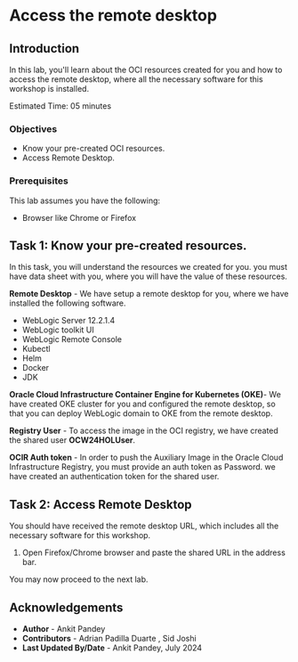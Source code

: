 # Access the remote desktop

## Introduction

In this lab, you'll learn about the OCI resources created for you and how to access the remote desktop, where all the necessary software for this workshop is installed.

Estimated Time: 05 minutes

### Objectives

* Know your pre-created OCI resources.
* Access Remote Desktop.


### Prerequisites
This lab assumes you have the following:
- Browser like Chrome or Firefox


## Task 1: Know your pre-created resources.

In this task, you will understand the resources we created for you. you must have data sheet with you, where you will have the value of these resources.

   **Remote Desktop** - We have setup a remote desktop for you, where we have installed the following software.
   * WebLogic Server 12.2.1.4 <br>
   * WebLogic toolkit UI <br>
   * WebLogic Remote Console <br>
   * Kubectl <br>
   * Helm <br>
   * Docker <br>
   * JDK <br>

**Oracle Cloud Infrastructure Container Engine for Kubernetes (OKE)**- We have created OKE cluster for you and configured the remote desktop, so that you can deploy WebLogic domain to OKE from the remote desktop.    


**Registry User** - To access the image in the OCI registry, we have created the shared user **OCW24HOLUser**. 

**OCIR Auth token** - In order to push the Auxiliary Image in the Oracle Cloud Infrastructure Registry, you must provide an auth token as Password. we have created an authentication token for the shared user.


## Task 2: Access Remote Desktop 

You should have received the remote desktop URL, which includes all the necessary software for this workshop.

1. Open Firefox/Chrome browser and paste the shared URL in the address bar.





You may now proceed to the next lab.

## Acknowledgements
* **Author** -  Ankit Pandey
* **Contributors** - Adrian Padilla Duarte , Sid Joshi
* **Last Updated By/Date** - Ankit Pandey, July 2024

